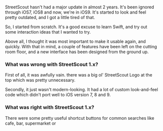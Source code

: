 StreetScout hasn't had a major update in almost 2 years. It's been ignored through iOS7, iOS8 and now, we're in iOS9. It's started to look and feel pretty outdated, and I got a little tired of that.

So, I started from scratch. It's a good excuse to learn Swift, and try out some interaction ideas that I wanted to try.

Above all, I thought it was most important to make it usable again, and quickly. With that in mind, a couple of features have been left on the cutting room floor, and a new interface has been designed from the ground up.

### What was wrong with StreetScout 1.x?

First of all, it was awfully vain. there was a big ol' StreetScout Logo at the top which was pretty unnecessary.

Secondly, it just wasn't modern-looking. It had a lot of custom look-and-feel code which didn't port well to iOS version 7, 8 and 9.

### What was right with StreetScout 1.x?

There were some pretty useful shortcut buttons for common searches like cafe, bar, supermarket or 